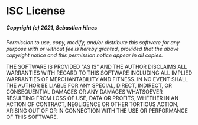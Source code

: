 # ISC License

#####  Copyright (c) 2021, Sebastian Hines

*Permission to use, copy, modify, and/or distribute this software for any
purpose with or without fee is hereby granted, provided that the above
copyright notice and this permission notice appear in all copies.*

THE SOFTWARE IS PROVIDED "AS IS" AND THE AUTHOR DISCLAIMS ALL WARRANTIES
WITH REGARD TO THIS SOFTWARE INCLUDING ALL IMPLIED WARRANTIES OF
MERCHANTABILITY AND FITNESS. IN NO EVENT SHALL THE AUTHOR BE LIABLE FOR
ANY SPECIAL, DIRECT, INDIRECT, OR CONSEQUENTIAL DAMAGES OR ANY DAMAGES
WHATSOEVER RESULTING FROM LOSS OF USE, DATA OR PROFITS, WHETHER IN AN
ACTION OF CONTRACT, NEGLIGENCE OR OTHER TORTIOUS ACTION, ARISING OUT OF
OR IN CONNECTION WITH THE USE OR PERFORMANCE OF THIS SOFTWARE.

